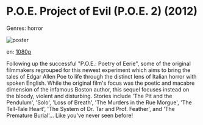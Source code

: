 # P.O.E. Project of Evil (P.O.E. 2) (2012)

Genres: horror

![poster](http://image.tmdb.org/t/p/w500/ngZ6eJeC5WeD9rWt5g3D108hyKb.jpg)

en:
  [1080p](magnet:?xt=urn:btih:721fc88aaace8247bdbc729ead0c8592b6c59ccd&dn=P.O.E.+Project+of+Evil+%28P.O.E.+2%29+%282012%29+1080p+BrRip+x264+-+YIFY&tr=udp%3A%2F%2Ftracker.openbittorrent.com%3A80%2Fannounce&tr=udp%3A%2F%2Fglotorrents.pw%3A6969%2Fannounce&tr=udp%3A%2F%2Ftracker.openbittorrent.com%3A80%2Fannounce&tr=udp%3A%2F%2Ftracker.opentrackr.org%3A1337%2Fannounce&tr=udp%3A%2F%2Fzer0day.to%3A1337%2Fannounce&tr=udp%3A%2F%2Ftracker.coppersurfer.tk%3A6969%2Fannounce)
  


Following up the successful "P.O.E.: Poetry of Eerie", some of the original filmmakers regrouped for this newest experiment which aims to bring the tales of Edgar Allen Poe to life through the distinct lens of Italian horror with spoken English. While the original film's focus was the poetic and macabre dimension of the infamous Boston author, this sequel focuses instead on the bloody, violent and disturbing. Stories include 'The Pit and the Pendulum', 'Solo', 'Loss of Breath', 'The Murders in the Rue Morgue', 'The Tell-Tale Heart', 'The System of Dr. Tar and Prof. Feather', and 'The Premature Burial'... Like you've never seen before!